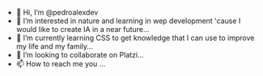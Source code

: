 - 👋 Hi, I’m @pedroalexdev
- 👀 I’m interested in nature and learning in wep development 'cause I would like to create IA in a near future...
- 🌱 I’m currently learning CSS to get knowledge that I can use to improve my life and my family...
- 💞️ I’m looking to collaborate on Platzi...
- 📫 How to reach me you ...

<!---
pedroalexdev/pedroalexdev is a ✨ special ✨ repository because its `README.md` (this file) appears on your GitHub profile.
You can click the Preview link to take a look at your changes.
--->
